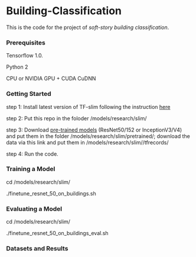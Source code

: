 # Building-Classification

This is the code for the project of *soft-story building classification*.

### Prerequisites

Tensorflow 1.0.

Python 2

CPU or NVIDIA GPU + CUDA CuDNN

### Getting Started
step 1: Install latest version of TF-slim following the instruction [here](https://github.com/tensorflow/models/tree/master/research/slim)

step 2: Put this repo in the foloder /models/research/slim/

step 3: Download [pre-trained models](https://github.com/tensorflow/models/tree/master/research/slim) (ResNet50/152 or InceptionV3/V4) and put them in the folder /models/research/slim/pretrained/; download the data via this link and put them in /models/research/slim//tfrecords/

step 4: Run the code.

### Training a Model

cd /models/research/slim/

./finetune_resnet_50_on_buildings.sh

### Evaluating a Model

cd /models/research/slim/

./finetune_resnet_50_on_buildings_eval.sh

### Datasets and Results



